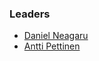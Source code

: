 ### Leaders
* [Daniel Neagaru](mailto:daniel@digeex.de)
* [Antti Pettinen](mailto:antti.pettinen@gmail.com)
